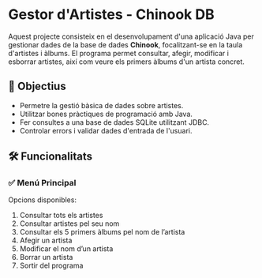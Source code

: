 # Gestor d'Artistes - Chinook DB

Aquest projecte consisteix en el desenvolupament d'una aplicació Java per gestionar dades de la base de dades **Chinook**, focalitzant-se en la taula d'artistes i àlbums. El programa permet consultar, afegir, modificar i esborrar artistes, així com veure els primers àlbums d'un artista concret.

## 🎯 Objectius

- Permetre la gestió bàsica de dades sobre artistes.
- Utilitzar bones pràctiques de programació amb Java.
- Fer consultes a una base de dades SQLite utilitzant JDBC.
- Controlar errors i validar dades d'entrada de l'usuari.

## 🛠️ Funcionalitats

### ✅ Menú Principal
Opcions disponibles:
1. Consultar tots els artistes  
2. Consultar artistes pel seu nom  
3. Consultar els 5 primers àlbums pel nom de l’artista  
4. Afegir un artista  
5. Modificar el nom d’un artista  
6. Borrar un artista  
7. Sortir del programa
